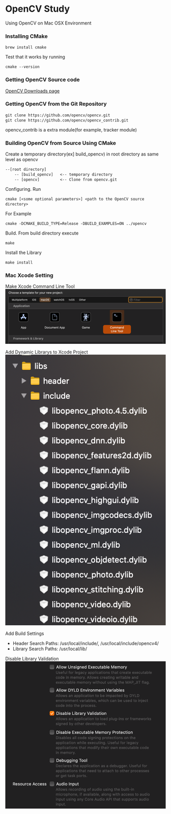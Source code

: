 # OpenCV Study
Using OpenCV on Mac OSX Environment

### Installing CMake
```
brew install cmake
```
Test that it works by running
```
cmake --version
```

### Getting OpenCV Source code
[OpenCV Downloads page](https://opencv.org/releases/)

### Getting OpenCV from the Git Repository
```
git clone https://github.com/opencv/opencv.git
git clone https://github.com/opencv/opencv_contrib.git
```
opencv_contrib is a extra module(for example, tracker module)

### Building OpenCV from Source Using CMake
Create a temporary directory(ex] build_opencv) in root directory as same level as opencv
```
--[root directory]
    -- [build_opencv]   <-- temporary directory
    -- [opencv]         <-- Clone from opencv.git
```

Configuring. Run 
```
cmake [<some optional parameters>] <path to the OpenCV source directory>
```
For Example
```
cmake -DCMAKE_BUILD_TYPE=Release -DBUILD_EXAMPLES=ON ../opencv
```

Build. From build directory execute
```
make
```

Install the Library
```
make install
```

### Mac Xcode Setting
Make Xcode Command Line Tool
![commandLineTool](images/commandLineTool.png)

Add Dynamic Librarys to Xcode Project
![dylibs](images/opencv_dylibs.png)

Add Build Settings
- Header Search Paths: /usr/local/include/, /usr/local/include/opencv4/
- Library Search Paths: /usr/local/lib/

Disable Library Validation
![dylibs](images/disableLibValidation.png)